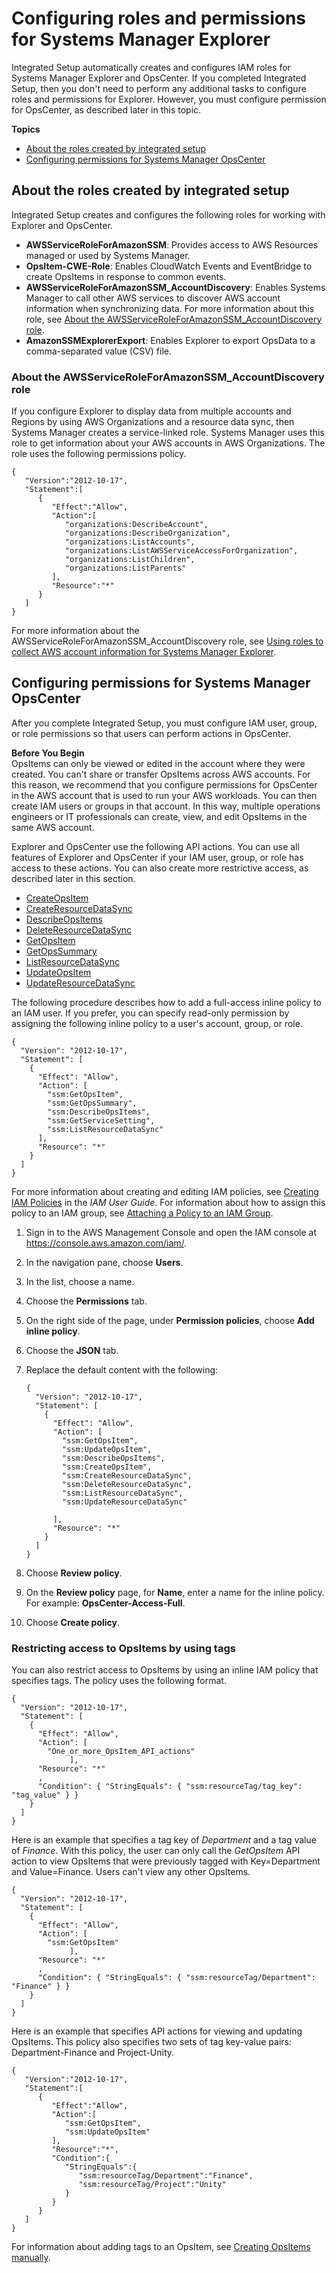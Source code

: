 # Configuring roles and permissions for Systems Manager Explorer<a name="Explorer-setup-permissions"></a>

Integrated Setup automatically creates and configures IAM roles for Systems Manager Explorer and OpsCenter\. If you completed Integrated Setup, then you don't need to perform any additional tasks to configure roles and permissions for Explorer\. However, you must configure permission for OpsCenter, as described later in this topic\.

**Topics**
+ [About the roles created by integrated setup](#Explorer-setup-permissions-about)
+ [Configuring permissions for Systems Manager OpsCenter](#Explorer-getting-started-user-permissions)

## About the roles created by integrated setup<a name="Explorer-setup-permissions-about"></a>

Integrated Setup creates and configures the following roles for working with Explorer and OpsCenter\.
+ **AWSServiceRoleForAmazonSSM**: Provides access to AWS Resources managed or used by Systems Manager\.
+ **OpsItem\-CWE\-Role**: Enables CloudWatch Events and EventBridge to create OpsItems in response to common events\.
+ **AWSServiceRoleForAmazonSSM\_AccountDiscovery**: Enables Systems Manager to call other AWS services to discover AWS account information when synchronizing data\. For more information about this role, see [About the AWSServiceRoleForAmazonSSM\_AccountDiscovery role](#Explorer-service-role-details)\.
+ **AmazonSSMExplorerExport**: Enables Explorer to export OpsData to a comma\-separated value \(CSV\) file\.

### About the AWSServiceRoleForAmazonSSM\_AccountDiscovery role<a name="Explorer-service-role-details"></a>

If you configure Explorer to display data from multiple accounts and Regions by using AWS Organizations and a resource data sync, then Systems Manager creates a service\-linked role\. Systems Manager uses this role to get information about your AWS accounts in AWS Organizations\. The role uses the following permissions policy\.

```
{
   "Version":"2012-10-17",
   "Statement":[
      {
         "Effect":"Allow",
         "Action":[
            "organizations:DescribeAccount",
            "organizations:DescribeOrganization",
            "organizations:ListAccounts",
            "organizations:ListAWSServiceAccessForOrganization",
            "organizations:ListChildren",
            "organizations:ListParents"
         ],
         "Resource":"*"
      }
   ]
}
```

For more information about the AWSServiceRoleForAmazonSSM\_AccountDiscovery role, see [Using roles to collect AWS account information for Systems Manager Explorer](using-service-linked-roles-service-action-2.md)\.

## Configuring permissions for Systems Manager OpsCenter<a name="Explorer-getting-started-user-permissions"></a>

After you complete Integrated Setup, you must configure IAM user, group, or role permissions so that users can perform actions in OpsCenter\.

**Before You Begin**  
OpsItems can only be viewed or edited in the account where they were created\. You can't share or transfer OpsItems across AWS accounts\. For this reason, we recommend that you configure permissions for OpsCenter in the AWS account that is used to run your AWS workloads\. You can then create IAM users or groups in that account\. In this way, multiple operations engineers or IT professionals can create, view, and edit OpsItems in the same AWS account\.

Explorer and OpsCenter use the following API actions\. You can use all features of Explorer and OpsCenter if your IAM user, group, or role has access to these actions\. You can also create more restrictive access, as described later in this section\.
+  [CreateOpsItem](https://docs.aws.amazon.com/systems-manager/latest/APIReference/API_CreateOpsItem.html) 
+  [CreateResourceDataSync](https://docs.aws.amazon.com/systems-manager/latest/APIReference/API_CreateResourceDataSync.html) 
+  [DescribeOpsItems](https://docs.aws.amazon.com/systems-manager/latest/APIReference/API_DescribeOpsItems.html) 
+  [DeleteResourceDataSync](https://docs.aws.amazon.com/systems-manager/latest/APIReference/API_DeleteResourceDataSync.html) 
+  [GetOpsItem](https://docs.aws.amazon.com/systems-manager/latest/APIReference/API_GetOpsItem.html) 
+  [GetOpsSummary](https://docs.aws.amazon.com/systems-manager/latest/APIReference/API_GetOpsSummary.html) 
+  [ListResourceDataSync](https://docs.aws.amazon.com/systems-manager/latest/APIReference/API_ListResourceDataSync.html) 
+  [UpdateOpsItem](https://docs.aws.amazon.com/systems-manager/latest/APIReference/API_UpdateOpsItem.html) 
+  [UpdateResourceDataSync](https://docs.aws.amazon.com/systems-manager/latest/APIReference/API_UpdateResourceDataSync.html) 

The following procedure describes how to add a full\-access inline policy to an IAM user\. If you prefer, you can specify read\-only permission by assigning the following inline policy to a user's account, group, or role\.

```
{
  "Version": "2012-10-17",
  "Statement": [
    {
      "Effect": "Allow",
      "Action": [
        "ssm:GetOpsItem",
        "ssm:GetOpsSummary",
        "ssm:DescribeOpsItems",
        "ssm:GetServiceSetting",
        "ssm:ListResourceDataSync"
      ],
      "Resource": "*"
    }
  ]
}
```

For more information about creating and editing IAM policies, see [Creating IAM Policies](https://docs.aws.amazon.com/IAM/latest/UserGuide/access_policies_create.html) in the *IAM User Guide*\. For information about how to assign this policy to an IAM group, see [Attaching a Policy to an IAM Group](https://docs.aws.amazon.com/IAM/latest/UserGuide/id_groups_manage_attach-policy.html)\. 

1. Sign in to the AWS Management Console and open the IAM console at [https://console\.aws\.amazon\.com/iam/](https://console.aws.amazon.com/iam/)\.

1. In the navigation pane, choose **Users**\.

1. In the list, choose a name\.

1. Choose the **Permissions** tab\.

1. On the right side of the page, under **Permission policies**, choose **Add inline policy**\. 

1. Choose the **JSON** tab\.

1. Replace the default content with the following:

   ```
   {
     "Version": "2012-10-17",
     "Statement": [
       {
         "Effect": "Allow",
         "Action": [
           "ssm:GetOpsItem",
           "ssm:UpdateOpsItem",
           "ssm:DescribeOpsItems",
           "ssm:CreateOpsItem",
           "ssm:CreateResourceDataSync",
           "ssm:DeleteResourceDataSync",
           "ssm:ListResourceDataSync",
           "ssm:UpdateResourceDataSync"
   
         ],
         "Resource": "*"
       }
     ]
   }
   ```

1. Choose **Review policy**\.

1. On the **Review policy** page, for **Name**, enter a name for the inline policy\. For example: **OpsCenter\-Access\-Full**\.

1. Choose **Create policy**\.

### Restricting access to OpsItems by using tags<a name="OpsCenter-getting-started-user-permissions-tags"></a>

You can also restrict access to OpsItems by using an inline IAM policy that specifies tags\. The policy uses the following format\. 

```
{
  "Version": "2012-10-17",
  "Statement": [
    {
      "Effect": "Allow",
      "Action": [
        "One_or_more_OpsItem_API_actions"
             ],
      "Resource": "*"
	  ,
	  "Condition": { "StringEquals": { "ssm:resourceTag/tag_key": "tag_value" } }
    }
  ]
}
```

Here is an example that specifies a tag key of *Department* and a tag value of *Finance*\. With this policy, the user can only call the *GetOpsItem* API action to view OpsItems that were previously tagged with Key=Department and Value=Finance\. Users can't view any other OpsItems\.

```
{
  "Version": "2012-10-17",
  "Statement": [
    {
      "Effect": "Allow",
      "Action": [
        "ssm:GetOpsItem"
             ],
      "Resource": "*"
	  ,
	  "Condition": { "StringEquals": { "ssm:resourceTag/Department": "Finance" } }
    }
  ]
}
```

Here is an example that specifies API actions for viewing and updating OpsItems\. This policy also specifies two sets of tag key\-value pairs: Department\-Finance and Project\-Unity\.

```
{
   "Version":"2012-10-17",
   "Statement":[
      {
         "Effect":"Allow",
         "Action":[
            "ssm:GetOpsItem",
            "ssm:UpdateOpsItem"
         ],
         "Resource":"*",
         "Condition":{
            "StringEquals":{
               "ssm:resourceTag/Department":"Finance",
               "ssm:resourceTag/Project":"Unity"
            }
         }
      }
   ]
}
```

For information about adding tags to an OpsItem, see [Creating OpsItems manually](OpsCenter-manually-create-OpsItems.md)\.